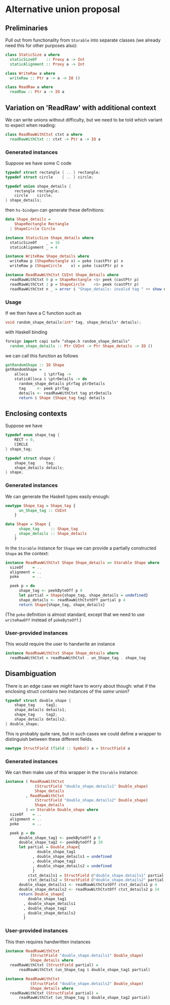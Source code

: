 # Alternative union proposal

## Preliminaries

Pull out from functionality from `Storable` into separate classes (we already
need this for other purposes also):

```haskell
class StaticSize a where
  staticSizeOf    :: Proxy a -> Int
  staticAlignment :: Proxy a -> Int

class WriteRaw a where
  writeRaw :: Ptr a -> a -> IO ()

class ReadRaw a where
  readRaw :: Ptr a -> IO a
```

## Variation on 'ReadRaw' with additional context

We can write unions without difficulty, but we need to be told which variant to
expect when reading:

```haskell
class ReadRawWithCtxt ctxt a where
  readRawWithCtxt :: ctxt -> Ptr a -> IO a
```

### Generated instances

Suppose we have some C code

```c
typedef struct rectangle { .. } rectangle;
typedef struct circle    { .. } circle;

typedef union shape_details {
    rectangle rectangle;
    circle    circle;
} shape_details;
```

then `hs-bindgen` can generate these definitions:

```haskell
data Shape_details =
    ShapeRectangle Rectangle
  | ShapeCircle Circle

instance StaticSize Shape_details where
  staticSizeOf    _ = 16
  staticAlignment _ = 4

instance WriteRaw Shape_details where
  writeRaw p (ShapeRectangle x) = poke (castPtr p) x
  writeRaw p (ShapeCircle    x) = poke (castPtr p) x

instance ReadRawWithCtxt CUInt Shape_details where
  readRawWithCtxt 0 p = ShapeRectangle <$> peek (castPtr p)
  readRawWithCtxt 1 p = ShapeCircle    <$> peek (castPtr p)
  readRawWithCtxt n _ = error $ "Shape_details: invalid tag " ++ show n
```

### Usage

If we then have a C function such as

```c
void random_shape_details(int* tag, shape_details* details);
```

with Haskell binding

```haskell
foreign import capi safe "shape.h random_shape_details"
  random_shape_details :: Ptr CUInt -> Ptr Shape_details -> IO ()
```

we can call this function as follows

```haskell
getRandomShape :: IO Shape
getRandomShape =
    alloca       $ \ptrTag ->
    staticAlloca $ \ptrDetails -> do
      random_shape_details ptrTag ptrDetails
      tag     <- peek ptrTag
      details <- readRawWithCtxt tag ptrDetails
      return $ Shape (Shape_tag tag) details
```

## Enclosing contexts

Suppose we have

```c
typedef enum shape_tag {
    RECT = 0,
    CIRCLE
} shape_tag;

typedef struct shape {
    shape_tag     tag;
    shape_details details;
} shape;
```

### Generated instances

We can generate the Haskell types easily enough:

```haskell
newtype Shape_tag = Shape_tag {
      un_Shape_tag :: CUInt
    }

data Shape = Shape {
      shape_tag     :: Shape_tag
    , shape_details :: Shape_details
    }
```

In the `Storable` instance for `Shape` we can provide a partially constructed
`Shape` as the context:

```haskell
instance ReadRawWithCtxt Shape Shape_details => Storable Shape where
  sizeOf    = ..
  alignment = ..
  poke      = ..

  peek p = do
      shape_tag <- peekByteOff p 0
      let partial = Shape{shape_tag, shape_details = undefined}
      shape_details <- readRawWithCtxtOff partial p 4
      return Shape{shape_tag, shape_details}
```

(The `poke` definition is almost standard, except that we need to use
`writeRawOff` instead of `pokeByteOff`.)

### User-provided instances

This would require the user to handwrite an instance

```haskell
instance ReadRawWithCtxt Shape Shape_details where
  readRawWithCtxt = readRawWithCtxt . un_Shape_tag . shape_tag
```

## Disambiguation

There is an edge case we _might_ have to worry about though: what if the
enclosing struct contains _two_ instances of the _same_ union?

```c
typedef struct double_shape {
    shape_tag     tag1;
    shape_details details1;
    shape_tag     tag2;
    shape_details details2;
} double_shape;
```

This is probably quite rare, but in such cases we could define a wrapper to
distinguish between these different fields.

```haskell
newtype StructField (field :: Symbol) a = StructField a
```

### Generated instances

We can then make use of this wrapper in the `Storable` instance:

```haskell
instance ( ReadRawWithCtxt
             (StructField "double_shape.details1" Double_shape)
             Shape_details
         , ReadRawWithCtxt
             (StructField "double_shape.details2" Double_shape)
             Shape_details
         ) => Storable Double_shape where
  sizeOf    = ..
  alignment = ..
  poke      = ..

  peek p = do
      double_shape_tag1 <- peekByteOff p 0
      double_shape_tag2 <- peekByteOff p 20
      let partial = Double_shape{
              double_shape_tag1
            , double_shape_details1 = undefined
            , double_shape_tag2
            , double_shape_details2 = undefined
            }
          ctxt_details1 = StructField @"double_shape.details1" partial
          ctxt_details2 = StructField @"double_shape.details2" partial
      double_shape_details1 <- readRawWithCtxtOff ctxt_details1 p 4
      double_shape_details2 <- readRawWithCtxtOff ctxt_details2 p 24
      return Double_shape{
          double_shape_tag1
        , double_shape_details1
        , double_shape_tag2
        , double_shape_details2
        }
```

### User-provided instances

This then requires handwritten instances

```haskell
instance ReadRawWithCtxt
           (StructField "double_shape.details1" Double_shape)
           Shape_details where
  readRawWithCtxt (StructField partial) =
      readRawWithCtxt (un_Shape_tag $ double_shape_tag1 partial)

instance ReadRawWithCtxt
           (StructField "double_shape.details2" Double_shape)
           Shape_details where
  readRawWithCtxt (StructField partial) =
      readRawWithCtxt (un_Shape_tag $ double_shape_tag2 partial)
```











